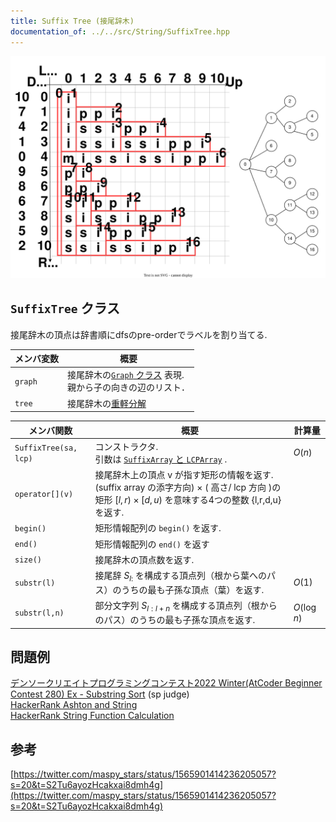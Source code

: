 ```yaml
---
title: Suffix Tree (接尾辞木)
documentation_of: ../../src/String/SuffixTree.hpp
---
```

![suffixtree.svg](https://github.com/hashiryo/Library/blob/master/img/suffixtree.svg?raw=true)

## `SuffixTree` クラス

接尾辞木の頂点は辞書順にdfsのpre-orderでラベルを割り当てる.

|メンバ変数|概要|
|---|---|
|`graph`| 接尾辞木の[`Graph` クラス](../Graph/Graph.hpp) 表現. <br> 親から子の向きの辺のリスト．|
|`tree`| 接尾辞木の[重軽分解](../Graph/HeavyLightDecomposition.hpp)|

|メンバ関数|概要|計算量|
|---|---|---|
|`SuffixTree(sa, lcp)`|コンストラクタ. <br> 引数は [`SuffixArray` と `LCPArray`](src/String/SuffixArray.hpp) .|$O(n)$ |
|`operator[](v)`| 接尾辞木上の頂点 v が指す矩形の情報を返す. <br> (suffix array の添字方向) $\times$ ( 高さ/ lcp 方向 )の矩形 $\lbrack l, r) \times \lbrack d, u)$ を意味する4つの整数 {l,r,d,u} を返す. ||
|`begin()`| 矩形情報配列の `begin()` を返す.||
|`end()`| 矩形情報配列の `end()` を返す||
|`size()`|接尾辞木の頂点数を返す.||
|`substr(l)`|接尾辞 $S_{l:}$ を構成する頂点列（根から葉へのパス）のうちの最も子孫な頂点（葉）を返す.|$O(1)$|
|`substr(l,n)`|部分文字列 $S_{l:l+n}$ を構成する頂点列（根からのパス）のうちの最も子孫な頂点を返す. |$O(\log n)$|

## 問題例
[デンソークリエイトプログラミングコンテスト2022 Winter(AtCoder Beginner Contest 280) Ex - Substring Sort](https://atcoder.jp/contests/abc280/tasks/abc280_h) (sp judge)\
[HackerRank Ashton and String](https://www.hackerrank.com/challenges/ashton-and-string)\
[HackerRank String Function Calculation](https://www.hackerrank.com/challenges/string-function-calculation)

## 参考
[https://twitter.com/maspy_stars/status/1565901414236205057?s=20&t=S2Tu6ayozHcakxai8dmh4g](https://twitter.com/maspy_stars/status/1565901414236205057?s=20&t=S2Tu6ayozHcakxai8dmh4g)